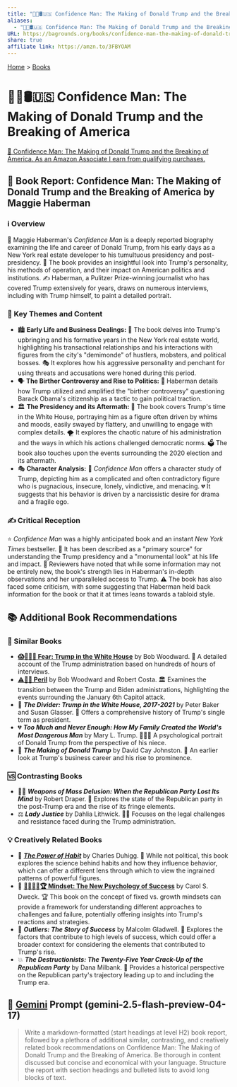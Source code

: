 ```yaml
---
title: "👹🐍🛢️🇺🇸 Confidence Man: The Making of Donald Trump and the Breaking of America"
aliases:
  - "👹🐍🛢️🇺🇸 Confidence Man: The Making of Donald Trump and the Breaking of America"
URL: https://bagrounds.org/books/confidence-man-the-making-of-donald-trump-and-the-breaking-of-america
share: true
affiliate link: https://amzn.to/3FBYOAM
---
```

[Home](../index.md) > [Books](./index.md)  
# 👹🐍🛢️🇺🇸 Confidence Man: The Making of Donald Trump and the Breaking of America  
[🛒 Confidence Man: The Making of Donald Trump and the Breaking of America. As an Amazon Associate I earn from qualifying purchases.](https://amzn.to/3FBYOAM)  
  
## 📖 Book Report: Confidence Man: The Making of Donald Trump and the Breaking of America by Maggie Haberman  
  
### ℹ️ Overview  
  
📰 Maggie Haberman's *Confidence Man* is a deeply reported biography examining the life and career of Donald Trump, from his early days as a New York real estate developer to his tumultuous presidency and post-presidency. 🧐 The book provides an insightful look into Trump's personality, his methods of operation, and their impact on American politics and institutions. ✍️ Haberman, a Pulitzer Prize-winning journalist who has covered Trump extensively for years, draws on numerous interviews, including with Trump himself, to paint a detailed portrait.  
  
### 🔑 Key Themes and Content  
  
* 🏙️ **Early Life and Business Dealings:** 🏢 The book delves into Trump's upbringing and his formative years in the New York real estate world, highlighting his transactional relationships and his interactions with figures from the city's "demimonde" of hustlers, mobsters, and political bosses. 🎭 It explores how his aggressive personality and penchant for using threats and accusations were honed during this period.  
* 🗣️ **The Birther Controversy and Rise to Politics:** 📢 Haberman details how Trump utilized and amplified the "birther controversy" questioning Barack Obama's citizenship as a tactic to gain political traction.  
* 🏛️ **The Presidency and its Aftermath:** 💼 The book covers Trump's time in the White House, portraying him as a figure often driven by whims and moods, easily swayed by flattery, and unwilling to engage with complex details. 🌪️ It explores the chaotic nature of his administration and the ways in which his actions challenged democratic norms. 🗳️ The book also touches upon the events surrounding the 2020 election and its aftermath.  
* 🎭 **Character Analysis:** 🤔 *Confidence Man* offers a character study of Trump, depicting him as a complicated and often contradictory figure who is pugnacious, insecure, lonely, vindictive, and menacing. 💔 It suggests that his behavior is driven by a narcissistic desire for drama and a fragile ego.  
  
### ✍️ Critical Reception  
  
⭐ *Confidence Man* was a highly anticipated book and an instant *New York Times* bestseller. 📰 It has been described as a "primary source" for understanding the Trump presidency and a "monumental look" at his life and impact. 👀 Reviewers have noted that while some information may not be entirely new, the book's strength lies in Haberman's in-depth observations and her unparalleled access to Trump. ⚠️ The book has also faced some criticism, with some suggesting that Haberman held back information for the book or that it at times leans towards a tabloid style.  
  
## 📚 Additional Book Recommendations  
  
### 🔂 Similar Books  
  
* **[😱🤡🇺🇸 Fear: Trump in the White House](./fear.md)** by Bob Woodward. 📝 A detailed account of the Trump administration based on hundreds of hours of interviews.  
* **[⚠️😬😰 Peril](./peril.md)** by Bob Woodward and Robert Costa. 🏛️ Examines the transition between the Trump and Biden administrations, highlighting the events surrounding the January 6th Capitol attack.  
* 📜 ***The Divider: Trump in the White House, 2017-2021*** by Peter Baker and Susan Glasser. 📅 Offers a comprehensive history of Trump's single term as president.  
* 💔 ***Too Much and Never Enough: How My Family Created the World's Most Dangerous Man*** by Mary L. Trump. 👨‍👩‍👧 A psychological portrait of Donald Trump from the perspective of his niece.  
* 🏢 ***The Making of Donald Trump*** by David Cay Johnston. 💼 An earlier look at Trump's business career and his rise to prominence.  
  
### 🆚 Contrasting Books  
  
* 😵‍💫 ***Weapons of Mass Delusion: When the Republican Party Lost Its Mind*** by Robert Draper. 🐘 Explores the state of the Republican party in the post-Trump era and the rise of its fringe elements.  
* ⚖️ ***Lady Justice*** by Dahlia Lithwick. 👩‍⚖️ Focuses on the legal challenges and resistance faced during the Trump administration.  
  
### 💡 Creatively Related Books  
  
* 🔁 ***[The Power of Habit](./the-power-of-habit.md)*** by Charles Duhigg. 🧠 While not political, this book explores the science behind habits and how they influence behavior, which can offer a different lens through which to view the ingrained patterns of powerful figures.  
* 🧠 **[🌱🧘🏼‍♀️🏆 Mindset: The New Psychology of Success](./mindset.md)** by Carol S. Dweck. 🏆 This book on the concept of fixed vs. growth mindsets can provide a framework for understanding different approaches to challenges and failure, potentially offering insights into Trump's reactions and strategies.  
* 🚀 ***Outliers: The Story of Success*** by Malcolm Gladwell. 🌟 Explores the factors that contribute to high levels of success, which could offer a broader context for considering the elements that contributed to Trump's rise.  
* 💥 ***The Destructionists: The Twenty-Five Year Crack-Up of the Republican Party*** by Dana Milbank. 🐘 Provides a historical perspective on the Republican party's trajectory leading up to and including the Trump era.  
  
## 💬 [Gemini](../software/gemini.md) Prompt (gemini-2.5-flash-preview-04-17)  
> Write a markdown-formatted (start headings at level H2) book report, followed by a plethora of additional similar, contrasting, and creatively related book recommendations on Confidence Man: The Making of Donald Trump and the Breaking of America. Be thorough in content discussed but concise and economical with your language. Structure the report with section headings and bulleted lists to avoid long blocks of text.